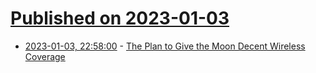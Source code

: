 # [Published on 2023-01-03](index.md)

* [2023-01-03, 22:58:00](https://soylentnews.org/article.pl?sid=23/01/02/2040207&from=rss) - [The Plan to Give the Moon Decent Wireless Coverage](https://soylentnews.org/article.pl?sid=23/01/02/2040207&from=rss)
